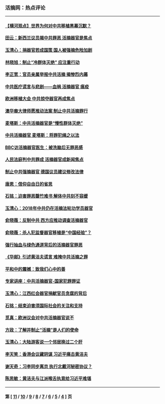 ### 活摘网：热点评论
---
#### [【横河观点】世界为何对中共移植黑幕沉默？](../../pages/nf5879/n13244249.md?12040430) 
#### [田云：新西兰议员揭中共罪恶 活摘器官是焦点](../../pages/nf5879/n13070629.md?12040430) 
#### [玉清心：捐器官若成国策 国人被强摘危险加剧](../../pages/nf5879/n12802713.md?12040430) 
#### [林晓旭：制止“冷群体灭绝” 应注重行动](../../pages/nf5879/n12779736.md?12040430) 
#### [李正宽：官员亲属举报中共活摘 揭惨烈内幕](../../pages/nf5879/n12684490.md?12040430) 
#### [中共医疗谎言与悲剧——血祸 活摘器官 瘟疫](../../pages/nf5879/n12372103.md?12040430) 
#### [欧洲移植大会 中共掠夺器官再成焦点](../../pages/nf5879/n11538883.md?12040430) 
#### [澳华裔大律师愿推动法案 制止中共活摘罪行](../../pages/nf5879/n11377039.md?12040430) 
#### [麦塔斯：中共活摘器官是“慢性群体灭绝”](../../pages/nf5879/n11350529.md?12040430) 
#### [中共活摘器官 麦塔斯：将罪犯绳之以法](../../pages/nf5879/n11347973.md?12040430) 
#### [BBC访活摘器官医生：被洗脑后无罪恶感](../../pages/nf5879/n11335935.md?12040430) 
#### [人民法庭判中共罪成 活摘器官成新闻焦点](../../pages/nf5879/n11331578.md?12040430) 
#### [制止中共强摘器官 德国议员建议修改法律](../../pages/nf5879/n11249451.md?12040430) 
#### [唐恩：信仰自由日的省思](../../pages/nf5879/n11003525.md?12040430) 
#### [石铭：迫害罪恶罄竹难书  解体中共刻不容缓](../../pages/nf5879/n10942855.md?12040430) 
#### [玉清心：2018年中共仍在活摘法轮功学员器官](../../pages/nf5879/n10914646.md?12040430) 
#### [俞晓薇：反制中共 西方应推动调查活摘器官](../../pages/nf5879/n10794671.md?12040430) 
#### [俞晓薇：杀人犯监督器官移植是“中国经验”？](../../pages/nf5879/n10466427.md?12040430) 
#### [强行抽血与绿色通道背后的活摘器官罪恶](../../pages/nf5879/n10004708.md?12040430) 
#### [《华邮》引述黄洁夫谎言 难掩中共活摘之罪](../../pages/nf5879/n9642309.md?12040430) 
#### [平和中的震撼：致我们心中的善](../../pages/nf5879/n9021123.md?12040430) 
#### [专家讲座：中共活摘器官-国家犯罪罪证](../../pages/nf5879/n8828153.md?12040430) 
#### [玉清心：江西红会器官捐献官员贪腐的背后](../../pages/nf5879/n8522122.md?12040430) 
#### [石铭：结束迫害须国际社会的关注和支持](../../pages/nf5879/n8443497.md?12040430) 
#### [觅真：欧洲议会对中共活摘器官说不](../../pages/nf5879/n8337486.md?12040430) 
#### [方政：了解并制止“活摘”是人们的使命](../../pages/nf5879/n8329214.md?12040430) 
#### [玉清心：大陆游客说一个邻居换过二个肝](../../pages/nf5879/n8291404.md?12040430) 
#### [李天笑：香港会议藏阴谋 习近平痛击黄洁夫](../../pages/nf5879/n8241459.md?12040430) 
#### [谢天奇：习李同步离京 执行北戴河秘密协议？](../../pages/nf5879/n8230418.md?12040430) 
#### [陈思敏：黄洁夫与江派喉舌执意给习近平难堪](../../pages/nf5879/n8222166.md?12040430) 

---
#### 第 [ [11](./11.md?12040430) / [10](./10.md?12040430) / [9](./9.md?12040430) / [8](./8.md?12040430) / [7](./7.md?12040430) / [6](./6.md?12040430) / [5](./5.md?12040430) / [4](./4.md?12040430) ] 页
